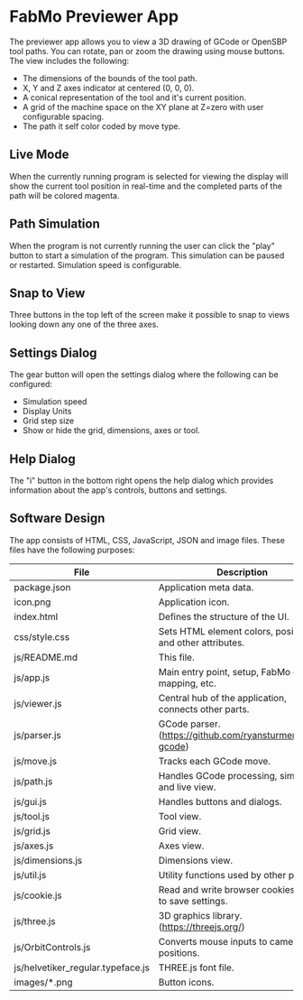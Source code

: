 FabMo Previewer App
===================

The previewer app allows you to view a 3D drawing of GCode or OpenSBP tool
paths.  You can rotate, pan or zoom the drawing using mouse buttons.  The view
includes the following:

  * The dimensions of the bounds of the tool path.
  * X, Y and Z axes indicator at centered (0, 0, 0).
  * A conical representation of the tool and it's current position.
  * A grid of the machine space on the XY plane at Z=zero with user configurable spacing.
  * The path it self color coded by move type.

## Live Mode
When the currently running program is selected for viewing the display will
show the current tool position in real-time and the completed parts of the path
will be colored magenta.

## Path Simulation
When the program is not currently running the user can click the "play" button
to start a simulation of the program.  This simulation can be paused or
restarted.  Simulation speed is configurable.

## Snap to View
Three buttons in the top left of the screen make it possible to snap to views
looking down any one of the three axes.

## Settings Dialog
The gear button will open the settings dialog where the following can be
configured:

  * Simulation speed
  * Display Units
  * Grid step size
  * Show or hide the grid, dimensions, axes or tool.

## Help Dialog
The "i" button in the bottom right opens the help dialog which provides
information about the app's controls, buttons and settings.

## Software Design
The app consists of HTML, CSS, JavaScript, JSON and image files.  These files
have the following purposes:

| File             | Description                                               |
| ---------------- | --------------------------------------------------------- |
| package.json     | Application meta data. |
| icon.png         | Application icon. |
| index.html       | Defines the structure of the UI. |
| css/style.css    | Sets HTML element colors, positions and other attributes. |
| js/README.md     | This file. |
| js/app.js        | Main entry point, setup, FabMo events mapping, etc. |
| js/viewer.js     | Central hub of the application, connects other parts. |
| js/parser.js     | GCode parser. (https://github.com/ryansturmer/node-gcode) |
| js/move.js       | Tracks each GCode move. |
| js/path.js       | Handles GCode processing, simulation and live view. |
| js/gui.js        | Handles buttons and dialogs. |
| js/tool.js       | Tool view. |
| js/grid.js       | Grid view. |
| js/axes.js       | Axes view. |
| js/dimensions.js | Dimensions view. |
| js/util.js       | Utility functions used by other parts. |
| js/cookie.js     | Read and write browser cookies.  Used to save settings. |
| js/three.js      | 3D graphics library. (https://threejs.org/) |
| js/OrbitControls.js | Converts mouse inputs to camera positions. |
| js/helvetiker_regular.typeface.js | THREE.js font file. |
| images/*.png     | Button icons. |
